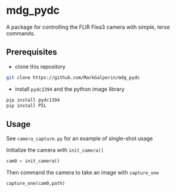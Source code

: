# mdg_pydc
A package for controlling the FLIR Flea3 camera with simple, terse commands.

## Prerequisites
- clone this repository
```sh
git clone https://github.com/MarkGalperin/mdg_pydc
```
- install `pydc1394` and the python image library
```sh
pip install pydc1394
pip install PIL
```

## Usage
See `camera_capture.py` for an example of single-shot usage

Initialize the camera with `init_camera()`

```python
cam0 = init_camera()
```

Then command the camera to take an image with `capture_one`

```python
capture_one(cam0,path)
```
